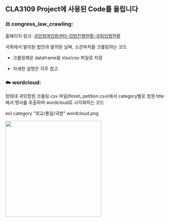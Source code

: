 ## CLA3109 Project에 사용된 Code를 올립니다

### ⚖️ **congress_law_crawling:**


홈페이지 링크: [국민참여입법센터-입법진행현황-국회입법현황](https://opinion.lawmaking.go.kr/gcom/nsmLmSts/out?pageIndex=1)

국회에서 발의된 법안과 발의된 날짜, 소관부처를 크롤링하는 코드

- 크롤링해온 dataframe을 xlsx/csv 파일로 저장

- 자세한 설명은 각주 참고


### ☁️ **wordcloud:**

청와대 국민청원 크롤링 csv 파일(finish_petition.csv)에서 category별로 청원 title에서 명사를 추출하여 wordcloud로 시각화하는 코드

ex) category "외교/통일/국방" wordcloud.png

<img src="https://user-images.githubusercontent.com/101245685/168340285-963e1de7-dd18-49e1-afd0-0db3ff7c8ca9.png" width="300" height="300">

